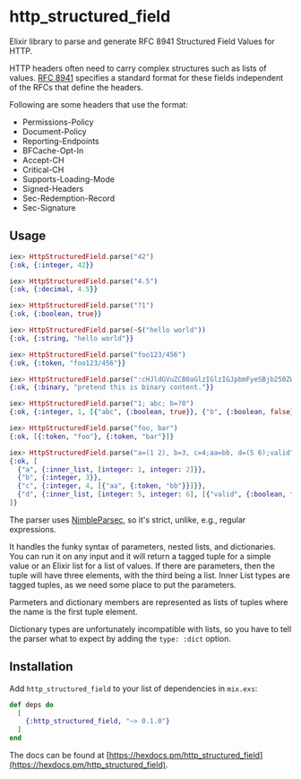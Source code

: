 # http_structured_field

Elixir library to parse and generate RFC 8941 Structured Field Values for HTTP.

HTTP headers often need to carry complex structures such as lists of values.
[RFC 8941](https://tools.ietf.org/html/rfc8941) specifies a standard format
for these fields independent of the RFCs that define the headers.

Following are some headers that use the format:

* Permissions-Policy
* Document-Policy
* Reporting-Endpoints
* BFCache-Opt-In
* Accept-CH
* Critical-CH
* Supports-Loading-Mode
* Signed-Headers
* Sec-Redemption-Record
* Sec-Signature

## Usage

```elixir
iex> HttpStructuredField.parse("42")
{:ok, {:integer, 42}}

iex> HttpStructuredField.parse("4.5")
{:ok, {:decimal, 4.5}}

iex> HttpStructuredField.parse("?1")
{:ok, {:boolean, true}}

iex> HttpStructuredField.parse(~S("hello world"))
{:ok, {:string, "hello world"}}

iex> HttpStructuredField.parse("foo123/456")
{:ok, {:token, "foo123/456"}}

iex> HttpStructuredField.parse(":cHJldGVuZCB0aGlzIGlzIGJpbmFyeSBjb250ZW50Lg==:")
{:ok, {:binary, "pretend this is binary content."}}

iex> HttpStructuredField.parse("1; abc; b=?0")
{:ok, {:integer, 1, [{"abc", {:boolean, true}}, {"b", {:boolean, false}}]}}

iex> HttpStructuredField.parse("foo, bar")
{:ok, [{:token, "foo"}, {:token, "bar"}]}

iex> HttpStructuredField.parse("a=(1 2), b=3, c=4;aa=bb, d=(5 6);valid", type: :dict)
{:ok, [
  {"a", {:inner_list, [integer: 1, integer: 2]}},
  {"b", {:integer, 3}},
  {"c", {:integer, 4, [{"aa", {:token, "bb"}}]}},
  {"d", {:inner_list, [integer: 5, integer: 6], [{"valid", {:boolean, true}}]}}
]}
```

The parser uses [NimbleParsec](https://hex.pm/packages/nimble_parsec), so it's
strict, unlike, e.g., regular expressions.

It handles the funky syntax of parameters, nested lists, and dictionaries. You
can run it on any input and it will return a tagged tuple for a simple value or
an Elixir list for a list of values. If there are parameters, then the tuple
will have three elements, with the third being a list. Inner List types are
tagged tuples, as we need some place to put the parameters.

Parmeters and dictionary members are represented as lists of tuples where the
name is the first tuple element.

Dictionary types are unfortunately incompatible with lists, so you have to tell
the parser what to expect by adding the `type: :dict` option.

## Installation

Add `http_structured_field` to your list of dependencies in `mix.exs`:

```elixir
def deps do
  [
    {:http_structured_field, "~> 0.1.0"}
  ]
end
```

The docs can be found at [https://hexdocs.pm/http_structured_field](https://hexdocs.pm/http_structured_field).
